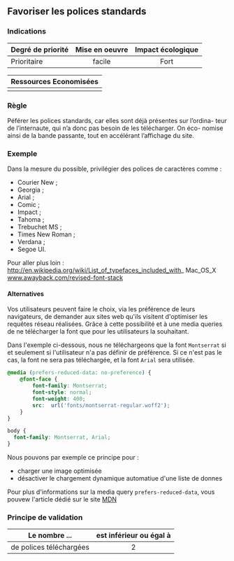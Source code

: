 ## Favoriser les polices standards
### Indications
| Degré de priorité |      Mise en oeuvre       |  Impact écologique    | 
|-------------------|:-------------------------:|:---------------------:|
|  Prioritaire      |   facile                  |  Fort                 | 


|Ressources Economisées                                      |
|:----------------------------------------------------------:|
|    |

### Règle
Péférer les polices standards, car elles sont déjà présentes sur l’ordina- teur de l’internaute, qui n’a donc pas besoin de les télécharger. On éco- nomise ainsi de la bande passante, tout en accélérant l’affichage du site.

### Exemple
Dans la mesure du possible, privilégier des polices de caractères comme :
 - Courier New ;
 - Georgia ;
 - Arial ;
 - Comic ;
 - Impact ;
 - Tahoma ;
 - Trebuchet MS ;
 - Times New Roman ;
 - Verdana ;
 - Segoe UI.

Pour aller plus loin :
http://en.wikipedia.org/wiki/List_of_typefaces_included_with_ Mac_OS_X
www.awayback.com/revised-font-stack

#### Alternatives

Vos utilisateurs peuvent faire le choix, via les préférence de leurs navigateurs, de demander aux sites web qu'ils visitent d'optimiser les requêtes réseau réalisées. Grâce à cette possibilité et à une media queries de ne télécharger la font que pour les utilisateurs la souhaitant.

Dans l'exemple ci-dessous, nous ne téléchargeons que la font `Montserrat` si et seulement si l'utilisateur n'a pas définir de préférence. Si ce n'est pas le cas, la font ne sera pas téléchargée, et la font `Arial` sera utilisée.

```css
@media (prefers-reduced-data: no-preference) {
    @font-face {
        font-family: Montserrat;
        font-style: normal;
        font-weight: 400;
        src:  url('fonts/montserrat-regular.woff2');
    }
}

body {
  font-family: Montserrat, Arial;
}
```

Nous pouvons par exemple ce principe pour :
* charger une image optimisée
* désactiver le chargement dynamique automatiue d'une liste de donnes

Pour plus d'informations sur la media query `prefers-reduced-data`, vous pouvew l'article dédié sur le site [MDN](https://developer.mozilla.org/en-US/docs/Web/CSS/@media/prefers-reduced-data)

### Principe de validation

| Le nombre ...     | est inférieur ou égal à   |  
|-------------------|:-------------------------:|
| de polices téléchargées  | 2  |

